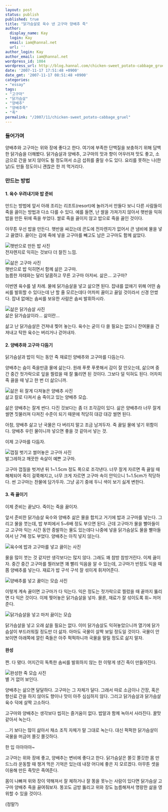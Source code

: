 ```yaml
---
layout: post
status: publish
published: true
title: "닭가슴살로 육수 낸 고구마 양배추 죽"
author:
  display_name: Kay
  login: Kay
  email: iam@hannal.net
  url: ''
author_login: Kay
author_email: iam@hannal.net
wordpress_id: 1084
wordpress_url: http://blog.hannal.com/chicken-sweet_potato-cabbage_gruel/
date: '2007-11-17 17:51:48 +0900'
date_gmt: '2007-11-17 08:51:48 +0900'
categories:
- "essay"
tags:
- "고구마"
- "닭가슴살"
- "양배추"
- "양배추죽"
- "죽"
permalink: "/2007/11/chicken-sweet_potato-cabbage_gruel"
---
```

<h3>들어가며</h3>
<p>양배추와 고구마는 위와 장에 좋다고 한다. 여기에 부족한 단백질을 보충하기 위해 담백한 닭가슴을 더해봤다. 닭가슴살과 양배추, 고구마의 맛과 향이 어우러져 맛도 좋고, 소금으로 간을 보지 않아도 될 정도여서 소금 섭취를 줄일 수도 있다. 요리를 못하는 나(한날)도 만들 정도이니 괜찮은 한 끼 먹거리다.</p>
<h3>만드는 방법</h3>
<h4>1. 육수 우려내기와 밥 준비</h4>
<p>만드는 방법에 앞서 아래 조리는 리조트(resort)에 놀러가서 만들다 보니 다른 사람들이 죽을 끓이는 방법과 다소 다를 수 있다. 예를 들면, 난 쌀을 가져가지 않아서 햇반을 익혀 밥을 만든 뒤에 죽을 쑤었다. 쌀로 죽을 끓이지 않고 밥으로 죽을 끓인 것이다.</p>
<p>아무튼 우선 밥을 만든다. 햇반을 싸갔는데 콘도에 전자렌지가 없어서 큰 냄비에 물을 넣고 끓였다. 끓이는 김에 죽에 넣을 고구마를 빼고도 남은 고구마도 함께 삶았다.</p>
<p class="centerphoto"><img src="http://blog.hannal.com/assets/uploads/2007/11/rice1.jpg" alt="햇반으로 만든 밥 사진" /><br />전자렌지로 익히는 것보다 더 찰진 느낌.</p>
<p class="centerphoto"><img src="http://blog.hannal.com/assets/uploads/2007/11/boiled_sweet_potato1.jpg" alt="삶은 고구마 사진" /><br />햇반으로 밥 익히면서 함께 삶은 고구마.<br />늠름한 자태와는 달리 달콤하고 무른 고구마 아저씨. 삶은... 고구마?</p>
<p>이번엔 육수를 낼 차례. 물에 닭가슴살을 넣고 삶으면 된다. 잡내를 없애기 위해 어떤 솜씨를 발휘할 수 있다는데 난 할 줄 모르는데다 어차피 끓이고 끓일 것이라서 신경 안썼다. 잡내 없애는 솜씨를 보유한 사람은 솜씨 발휘하시라.</p>
<p class="centerphoto"><img src="http://blog.hannal.com/assets/uploads/2007/11/boiled_chicken1.jpg" alt='삶은 닭가슴살 사진' /><br />삶은 닭가슴살이라... 삶이란...</p>
<p>삶고 난 닭가슴살은 건져내 찢어 놓는다. 육수는 굳이 다 쓸 필요는 없으니 잔여물을 건져내고 탁한 육수는 버리거나 걷어내자.</p>
<h4>2. 양배추와 고구마 다듬기</h4>
<p>닭가슴살과 밥이 익는 동안 죽 재료인 양배추와 고구마를 다듬는다.</p>
<p>양배추는 숨이 죽을만큼 물에 삶는다. 원래 푸릇 푸릇해서 감이 잘 안오는데, 삶으며 중간 중간 젓가락으로 잎을 찔렀을 때 잘 뚫리면 된 것이다. 그보다 덜 익혀도 된다. 어차피 죽 끓을 때 넣고 한 번 더 삶으니까.</p>
<p class="centerphoto"><img src="http://blog.hannal.com/assets/uploads/2007/11/cabbage1.jpg" alt="삶은 뒤 잘게 다져놓은 양배추 사진" /><br />삶고 칼로 다져서 숨 죽이고 있는 양배추 모습.</p>
<p>삶은 양배추는 잘게 썬다. 다진 것보다는 좀 더 조각감이 있다. 삶은 양배추라 너무 잘게 썰면 짓물러져 다져진 수준이 되기 때문에 적당히 대강 대강 썰면 된다.</p>
<p>아참, 양배추 삶고 난 국물은 다 버리지 말고 조금 남겨두자. 죽 끓일 물에 넣기 위함이다.  양배추 우린 물이니까 넣으면 좋을 것 같아서 넣는 것.</p>
<p>이제 고구마를 다듬자.</p>
<p class="centerphoto"><img src="http://blog.hannal.com/assets/uploads/2007/11/sweet_potato1.jpg" alt="껍질 벗기고 썰어놓은 고구마 사진" /><br />발그레하고 깨끗한 속살이 예쁜 고구마.</p>
<p>고구마 껍질을 벗겨낸 뒤 1~1.5cm 정도 폭으로 조각낸다. 너무 잘게 자르면 죽 끓일 때 해체되어 죽이 걸쭉해지고, 너무 크게 자르면 고구마 속이 안익으니 1~1.5cm가 적당하다. 썬 고구마는 찬물에 담가두자. 그냥 공기 중에 두니 색이 보기 싫게 변한다.</p>
<h4>3. 죽 끓이기</h4>
<p>이제 준비는 끝났다. 죽이는 죽을 끓이자.</p>
<p>앞서 준비한 닭가슴살 육수와 양배추 삶은 물을 합치고 거기에 밥과 고구마를 넣는다. 그리고 물을 붓는데, 밥 부피에서 5~6배 정도 부으면 된다. 근데 고구마가 물을 빨아들이고 고구마 익는 시간 동안 증발하는 물도 있는데다 나중에 넣을 닭가슴살도 물을 빨아들여서 난 7배 정도 부었다. 양배추는 아직 넣지 않는다.</p>
<p class="centerphoto"><img src="http://blog.hannal.com/assets/uploads/2007/11/boiling_rice_n_sweet_potato1.jpg"alt="육수에 밥과 고구마를 넣고 끓이는 사진" /></p>
<p>물을 많이 붓는 것 같지만 생각보다는 많지 않다. 그래도 꽤 참방 참방거린다. 이제 끓이자. 중간 중간 고구마를 찔러보면 꽤 빨리 익음을 알 수 있는데, 고구마가 반정도 익을 때쯤 양배추를 넣는다. 재료가 밥 구석 구석 잘 섞이게 휘저어준다.</p>
<p class="centerphoto"><img src="http://blog.hannal.com/assets/uploads/2007/11/almost_boiled1.jpg" alt="양배추를 넣고 끓이는 모습 사진" /></p>
<p>이렇게 계속 끓이면 고구마가 다 익는다. 익은 정도는 젓가락으로 찔렀을 때 끝까지 뚫리면 다 익은 것이다. 이제 찢어놓은 닭가슴살을 넣자. 물론, 재료가 잘 섞이도록 휘~ 저어준다.</p>
<p class="centerphoto"><img src="http://blog.hannal.com/assets/uploads/2007/11/put_chicken_into_rice_gruel1.jpg" alt="닭가슴살을 넣고 마저 끓이는 모습" /></p>
<p>닭가슴살을 넣고 오래 삶을 필요는 없다. 이미 닭가슴살도 익혀놓았으니까 열기에 닭가슴살이 부드러워질 정도만 더 삶자. 아마도 국물이 살짝 보일 정도일 것이다. 국물이 안보이면 아래쪽에 깔린 죽들은 아주 퍽퍽하니까 국물을 말릴 정도로 삶지 말자.</p>
<h4>완성</h4>
<p>짠. 다 됐다. 어지간히 독특한 솜씨를 발휘하지 않는 한 이렇게 생긴 죽이 만들어진다.</p>
<p class="centerphoto"><img src="http://blog.hannal.com/assets/uploads/2007/11/rice_gruel_by_hannal2.jpg" alt="완성한 죽 모습 사진" /><br />별 거 없어 보인다.</p>
<p>양배추는 삶으면 달달하다. 고구마는 그 자체가 달다. 그래서 따로 소금이나 간장, 혹은 향신료 간을 하지 않아도 향이나 맛이 아주 심심하지 않다. 그리고 닭가슴살과 닭가슴살 육수 덕에 살짝 고소하다.</p>
<p>고구마와 양배추는 생각보다 씹히는 즐거움이 없다. 밥알과 함께 녹아서 사라진다. 꿀맛 같아서 녹는다.</p>
<p>...기 보다는 많이 삶아서 채소 조직 자체가 말 그대로 녹는다. 대신 퍽퍽한 닭가슴살이 국물을 머금어 쫄깃 쫄깃하다.</p>
<p class="centerphoto"><img src="http://blog.hannal.com/assets/uploads/2007/11/rice_gruel_by_hannal11.jpg" alt="" /><br />한 입 아아아아~</p>
<p>고구마는 위와 장에 좋고, 양배추는 변비에 좋다고 한다. 닭가슴살은  쫄깃 쫄깃한 몸 만드느라 운동할 때 챙겨 먹은 기억은 있는데 내장 어디에 좋은 지 모르겠다. 아무튼 셋을 이용해 만든 죽맛은 죽여준다.</p>
<p>몸이 나빠져 위와 장이 약해져서 잘 체하거나 잘 똥을 못누는 사람이 있다면 닭가슴살 고구마 양배추 죽을 끓여줘보자. 똥꼬도 금방 뚫리고 위와 장도 늠름해져서 명랑한 삶을 영위할 수 있을 것이다.</p>
<p>(정말?)</p>
